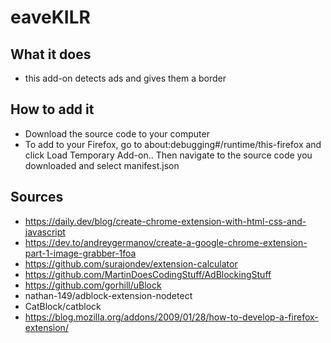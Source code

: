 # eaveKILR

## What it does

* this add-on detects ads and gives them a border

## How to add it

* Download the source code to your computer
* To add to your Firefox, go to about:debugging#/runtime/this-firefox and click Load Temporary Add-on.. Then navigate to the source code you downloaded and select manifest.json


## Sources 
* https://daily.dev/blog/create-chrome-extension-with-html-css-and-javascript
* https://dev.to/andreygermanov/create-a-google-chrome-extension-part-1-image-grabber-1foa
* https://github.com/surajondev/extension-calculator
* https://github.com/MartinDoesCodingStuff/AdBlockingStuff
* https://github.com/gorhill/uBlock
* nathan-149/adblock-extension-nodetect
* CatBlock/catblock
* https://blog.mozilla.org/addons/2009/01/28/how-to-develop-a-firefox-extension/

